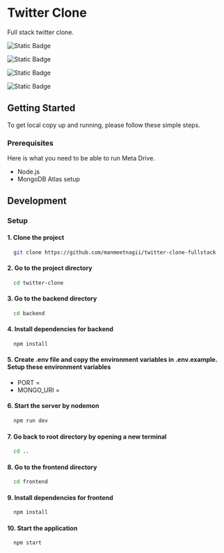 
# Twitter Clone

Full stack twitter clone.

![Static Badge](https://img.shields.io/badge/Frontend-React.js-blue)

![Static Badge](https://img.shields.io/badge/Database-MongoDB-green)

![Static Badge](https://img.shields.io/badge/Backend-Node.js_&_Express.js-8A2BE2)

![Static Badge](https://img.shields.io/badge/Authentication-Firebase_Auth-gold)

## Getting Started

To get local copy up and running, please follow these simple steps.

### Prerequisites

Here is what you need to be able to run Meta Drive.

- Node.js
- MongoDB Atlas setup

## Development

### Setup

#### 1. Clone the project

```bash
  git clone https://github.com/manmeetnagii/twitter-clone-fullstack
```

#### 2. Go to the project directory

```bash
  cd twitter-clone
```
#### 3. Go to the backend directory

```bash
  cd backend
```

#### 4. Install dependencies for backend

```bash
  npm install
```
#### 5. Create .env file and copy the environment variables in .env.example. Setup these environment variables
- PORT = 
- MONGO_URI =

#### 6. Start the server by nodemon

```bash
  npm run dev
```

#### 7. Go back to root directory by opening a new terminal

```bash
  cd ..
```
#### 8. Go to the frontend directory

```bash
  cd frontend
```

#### 9. Install dependencies for frontend

```bash
  npm install
```

#### 10. Start the application

```bash
  npm start
```


